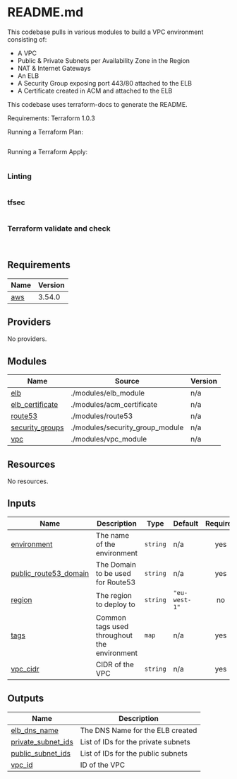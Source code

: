 # README.md

This codebase pulls in various modules to build a VPC environment consisting of:
 - A VPC
 - Public & Private Subnets per Availability Zone in the Region
 - NAT & Internet Gateways
 - An ELB
 - A Security Group exposing port 443/80 attached to the ELB
 - A Certificate created in ACM and attached to the ELB

This codebase uses terraform-docs to generate the README.

Requirements: Terraform 1.0.3

Running a Terraform Plan:
```bash sh run_plan.sh
```

Running a Terraform Apply:
```bash terraform apply dev.plan  
```

### Linting

```bash tflint --module --var-file=tfvars/dev.tfvars
```

### tfsec
```bash tfsec .
```

### Terraform validate and check
```bash terraform validate
```
```bash terraform fmt --check
```

## Requirements

| Name | Version |
|------|---------|
| <a name="requirement_aws"></a> [aws](#requirement\_aws) | 3.54.0 |

## Providers

No providers.

## Modules

| Name | Source | Version |
|------|--------|---------|
| <a name="module_elb"></a> [elb](#module\_elb) | ./modules/elb_module | n/a |
| <a name="module_elb_certificate"></a> [elb\_certificate](#module\_elb\_certificate) | ./modules/acm_certificate | n/a |
| <a name="module_route53"></a> [route53](#module\_route53) | ./modules/route53 | n/a |
| <a name="module_security_groups"></a> [security\_groups](#module\_security\_groups) | ./modules/security_group_module | n/a |
| <a name="module_vpc"></a> [vpc](#module\_vpc) | ./modules/vpc_module | n/a |

## Resources

No resources.

## Inputs

| Name | Description | Type | Default | Required |
|------|-------------|------|---------|:--------:|
| <a name="input_environment"></a> [environment](#input\_environment) | The name of the environment | `string` | n/a | yes |
| <a name="input_public_route53_domain"></a> [public\_route53\_domain](#input\_public\_route53\_domain) | The Domain to be used for Route53 | `string` | n/a | yes |
| <a name="input_region"></a> [region](#input\_region) | The region to deploy to | `string` | `"eu-west-1"` | no |
| <a name="input_tags"></a> [tags](#input\_tags) | Common tags used throughout the environment | `map` | n/a | yes |
| <a name="input_vpc_cidr"></a> [vpc\_cidr](#input\_vpc\_cidr) | CIDR of the VPC | `string` | n/a | yes |

## Outputs

| Name | Description |
|------|-------------|
| <a name="output_elb_dns_name"></a> [elb\_dns\_name](#output\_elb\_dns\_name) | The DNS Name for the ELB created |
| <a name="output_private_subnet_ids"></a> [private\_subnet\_ids](#output\_private\_subnet\_ids) | List of IDs for the private subnets |
| <a name="output_public_subnet_ids"></a> [public\_subnet\_ids](#output\_public\_subnet\_ids) | List of IDs for the public subnets |
| <a name="output_vpc_id"></a> [vpc\_id](#output\_vpc\_id) | ID of the VPC |
